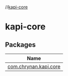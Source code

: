 //[kapi-core](index.md)

# kapi-core

## Packages

| Name |
|---|
| [com.chrynan.kapi.core](kapi-core/com.chrynan.kapi.core/index.md) |
